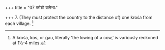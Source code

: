 +++
title = "07 क्रोशो ग्रामेभ्यः"

+++
7. (They must protect the country to the distance of) one krośa from each village. [^6] 


[^6]:  A krośa, kos, or gāu, literally 'the lowing of a cow,' is variously reckoned at 1½-4 miles.
